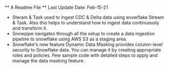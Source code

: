 ** A Readme File ** Last Update Date: Feb-15-21

- Steram & Task used to ingest CDC & Delta data using snowflake Stream & Task. Also this helps to understand how to ingest data continuously and transform it.
- Snowpipe navigates through all the setup to create a data ingestion pipeline to snowflake using AWS S3 as a staging area.
- Snowflake's new feature Dynamic Data Masking provides column-level security to Snowflake data. You can manage it by creating appropriate roles and policies. Few sample code with detailed steps to apply and manage the data masking feature.

